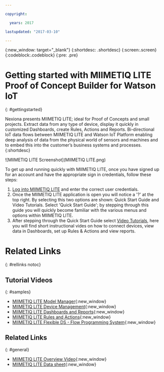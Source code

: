 ```yaml
---

copyright:

  years: 2017

lastupdated: "2017-03-10"

---
```


{:new_window: target="_blank"}
{:shortdesc: .shortdesc}
{:screen:.screen}
{:codeblock:.codeblock}
{:pre: .pre}

# Getting started with MIIMETIQ LITE Proof of Concept Builder for Watson IoT
{: #gettingstarted}

Nexiona presents MIIMETIQ LITE; ideal for Proof of Concepts and small projects. Extract data from any type of device, display it quickly in customized Dashboards, create Rules, Actions and Reports. Bi-directional IoT data flows between MIIMETIQ LITE and Watson IoT Platform enabling deep analysis of data from the physical world of sensors and machines and to embed this into the customer’s business systems and processes. {:shortdesc}

![MIIMETIQ LITE Screenshot](MIIMETIQ LITE.png)

To get up and running quickly with MIIMETIQ LITE, once you have signed up for an account and have the appropriate sign in credentials, follow these steps:

1. [Log into MIIMETIQ LITE](http://lite.trial.nexiona.io/#dashboard) and enter the correct user credentials.
2. Once the MIIMETIQ LITE application is open you will notice a '?' at the top right. By selecting this two options are shown: Quick Start Guide and Video Tutorials. Select 'Quick Start Guide'; by stepping through this guide you will quickly become familiar with the various menus and options within MIIMETIQ LITE.
2. After stepping through the Quick Start Guide select [Video Tutorials](https://www.youtube.com/watch?v=vmnOdSrzfLk&list=PLSkT4X0x-Kkgd-ZPr57Pfqja8tmoH-6QP&index=1), here you will find short instructional vides on how to connect devices, view data in Dashboards, set up Rules & Actions and view reports.
		 

# Related Links
{: #rellinks notoc}

## Tutorial Videos
{: #samples}

* [MIIMETIQ LITE Model Manager](https://www.youtube.com/watch?v=68XLRHt4mRM&index=2&list=PLSkT4X0x-Kkgd-ZPr57Pfqja8tmoH-6QP){:new_window}
* [MIIMETIQ LITE Device Management](https://www.youtube.com/watch?v=Vacn3QT2pZk&list=PLSkT4X0x-Kkgd-ZPr57Pfqja8tmoH-6QP&index=3){:new_window}
* [MIIMETIQ LITE Dashboards and Reports](https://www.youtube.com/watch?v=8M3WmZbGAyE&index=4&list=PLSkT4X0x-Kkgd-ZPr57Pfqja8tmoH-6QP){:new_window}
* [MIIMETIQ LITE Rules and Actions](https://www.youtube.com/watch?v=GgrDyrVj5yM&list=PLSkT4X0x-Kkgd-ZPr57Pfqja8tmoH-6QP&index=5){:new_window}
* [MIIMETIQ LITE Flexible DS - Flow Programming System](https://www.youtube.com/watch?v=Cux-QHV5XO4&list=PLSkT4X0x-Kkgd-ZPr57Pfqja8tmoH-6QP&index=6){:new_window}

## Related Links
{: #general}

* [MIIMETIQ LITE Overview Video](https://youtu.be/C6UQYY5xVJg){:new_window}
* [MIIMETIQ LITE Data sheet](https://youtu.be/C6UQYY5xVJg){:new_window}

